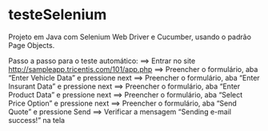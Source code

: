 # testeSelenium
Projeto em Java com Selenium Web Driver e Cucumber, usando o padrão Page Objects.

Passo a passo para o teste automático: 
==>	Entrar no site http://sampleapp.tricentis.com/101/app.php
==>	Preencher o formulário, aba “Enter Vehicle Data” e pressione next
==>	Preencher o formulário, aba “Enter Insurant Data” e pressione next
==>	Preencher o formulário, aba “Enter Product Data” e pressione next
==>	Preencher o formulário, aba “Select Price Option” e pressione next
==>	Preencher o formulário, aba “Send Quote” e pressione Send
==>	Verificar a mensagem “Sending e-mail success!” na tela
